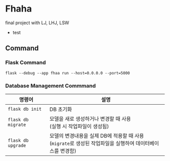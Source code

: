 # Fhaha

final project with LJ, LHJ, LSW

- test

## Command

### Flask Command

`flask --debug --app fhaa run --host=0.0.0.0 --port=5000`

### Database Management Commmand

| 명령어             | 설명                                                                                                          |
| ------------------ | ------------------------------------------------------------------------------------------------------------- |
| `flask db init`    | DB 초기화                                                                                                     |
| `flask db migrate` | 모델을 새로 생성하거나 변경할 때 사용<br/>(실행 시 작업파일이 생성됨)                                         |
| `flask db upgrade` | 모델의 변경내용을 실제 DB에 적용할 때 사용<br/>(`migrate`로 생성된 작업파일을 실행하여 데이터베이스를 변경함) |
